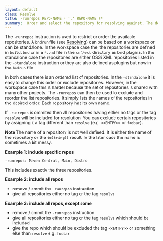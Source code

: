 ```yaml
---
layout: default
class: Resolve
title: -runrepos REPO-NAME ( ',' REPO-NAME )* 
summary:  Order and select the repository for resolving against. The default order is all repositories in their plugin creation order.
---
```


The `-runrepos` instruction is used to restrict or order the available repositories. A `bndrun` file (see [Resolving](/chapters/250-resolving.html#resolving-in-bndtools)) can be based on a workspace or can be standalone. In the workspace case the, the repositories are defined in `build.bnd` or in a `*.bnd` file in the `cnf/ext` directory as bnd plugins. In the standalone case the repositories are either OSGi XML repositories listed in the `-standalone` instruction or they are also defined as plugins but now in the `bndrun` file.

In both cases there is an _ordered_ list of repositories. In the `-standalone` it is easy to change this order or exclude repositories. However, in the workspace case this is harder because the set of repositories is shared with many other projects. The `-runrepos` can then be used to exclude and reorder the list repositories. It simply lists the names of the repositories in the desired order. Each repository has its own name.

If `-runrepos` is ommited then all repositories having either no tags or the tag `resolve` will be included for resolution.
You can exclude certain repositories by assigning it a tag different than `resolve` (e.g. `<<EMTPY>>` or `foobar`).


**Note** The name of a repository is not well defined. It is either the name of the repository or the `toString()` result. In the later case the name is sometimes a bit messy.

**Example 1: include specific repos**

	-runrepos: Maven Central, Main, Distro

This includes exactly the three repositories.

**Example 2: include all repos**

- remove / ommit the `-runrepos` instruction
- give all repositories either no tag or the tag `resolve`

**Example 3: include all repos, except some**

- remove / ommit the `-runrepos` instruction
- give all repositories either no tag or the tag `resolve` which should be included
- give the repo which should be excluded the tag `<<EMTPY>>` or something else than `resolve` e.g. `foobar`
